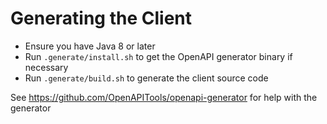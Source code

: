 # Generating the Client

- Ensure you have Java 8 or later
- Run `.generate/install.sh` to get the OpenAPI generator binary if necessary
- Run `.generate/build.sh` to generate the client source code

See https://github.com/OpenAPITools/openapi-generator for help with the generator